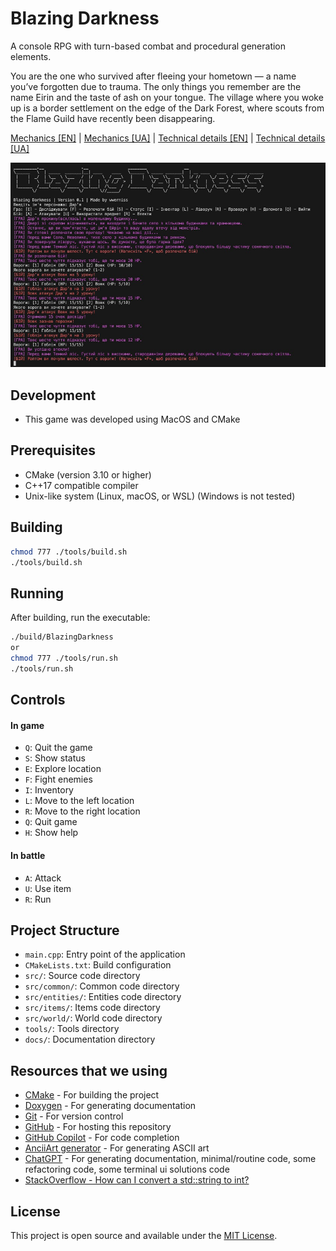 # Blazing Darkness
A console RPG with turn-based combat and procedural generation elements.

You are the one who survived after fleeing your hometown — a name you’ve forgotten due to trauma. The only things you remember are the name Eirin and the taste of ash on your tongue. The village where you woke up is a border settlement on the edge of the Dark Forest, where scouts from the Flame Guild have recently been disappearing.


[Mechanics [EN]](./docs/mechanics_en.md) | [Mechanics [UA]](./docs/mechanics_ua.md) | [Technical details [EN]](./docs/documentation_en.md) | [Technical details [UA]](./docs/documentation_ua.md)

![Preview screenshot](./images/preview.png)

## Development

- This game was developed using MacOS and CMake

## Prerequisites

- CMake (version 3.10 or higher)
- C++17 compatible compiler
- Unix-like system (Linux, macOS, or WSL) (Windows is not tested)

## Building

```bash
chmod 777 ./tools/build.sh 
./tools/build.sh
```

## Running

After building, run the executable:

```bash
./build/BlazingDarkness
or
chmod 777 ./tools/run.sh 
./tools/run.sh
```

## Controls

#### In game
- `Q`: Quit the game
- `S`: Show status
- `E`: Explore location
- `F`: Fight enemies
- `I`: Inventory
- `L`: Move to the left location
- `R`: Move to the right location
- `Q`: Quit game
- `H`: Show help

#### In battle

- `A`: Attack
- `U`: Use item
- `R`: Run

## Project Structure

- `main.cpp`: Entry point of the application
- `CMakeLists.txt`: Build configuration
- `src/`: Source code directory
- `src/common/`: Common code directory
- `src/entities/`: Entities code directory
- `src/items/`: Items code directory
- `src/world/`: World code directory
- `tools/`: Tools directory
- `docs/`: Documentation directory

## Resources that we using

- [CMake](https://cmake.org/) - For building the project
- [Doxygen](https://www.doxygen.nl/) - For generating documentation
- [Git](https://git-scm.com/) - For version control
- [GitHub](https://github.com/) - For hosting this repository
- [GitHub Copilot](https://github.com/features/copilot) - For code completion
- [AnciiArt generator](https://patorjk.com/software/taag/#p=display&f=Graffiti) - For generating ASCII art
- [ChatGPT](https://chat.openai.com/) - For generating documentation, minimal/routine code, some refactoring code, some terminal ui solutions code
- [StackOverflow - How can I convert a std::string to int?](https://stackoverflow.com/questions/7663709/how-can-i-convert-a-stdstring-to-int)

## License

This project is open source and available under the [MIT License](LICENSE).